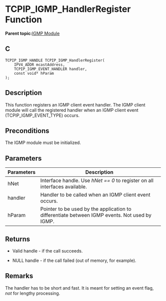 # TCPIP\_IGMP\_HandlerRegister Function

**Parent topic:**[IGMP Module](GUID-DCB13BC6-B7A2-45CA-89E7-9474EAF05EFB.md)

## C

```
TCPIP_IGMP_HANDLE TCPIP_IGMP_HandlerRegister(
    IPV4_ADDR mcastAddress, 
    TCPIP_IGMP_EVENT_HANDLER handler, 
    const void* hParam
);
```

## Description

This function registers an IGMP client event handler. The IGMP client module will call the registered handler when an IGMP client event \(TCPIP\_IGMP\_EVENT\_TYPE\) occurs.

## Preconditions

The IGMP module must be initialized.

## Parameters

|Parameters|Description|
|----------|-----------|
|hNet|Interface handle. Use *hNet == 0* to register on all interfaces available.|
|handler|Handler to be called when an IGMP client event occurs.|
|hParam|Pointer to be used by the application to differentiate between IGMP events. Not used by IGMP.|

## Returns

-   Valid handle - if the call succeeds.

-   NULL handle - if the call failed \(out of memory, for example\).


## Remarks

The handler has to be short and fast. It is meant for setting an event flag, *not* for lengthy processing.


